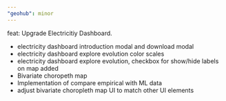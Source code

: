 ```yaml
---
"geohub": minor
---
```


feat: Upgrade Electricitiy Dashboard.

- electricity dashboard introduction modal and download modal
- electricity dashboard explore evolution color scales
- electricity dashboard explore evolution, checkbox for show/hide labels on map added
- Bivariate choropeth map
- Implementation of compare empirical with ML data
- adjust bivariate choropleth map UI to match other UI elements
